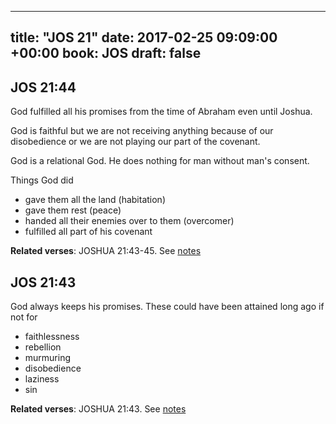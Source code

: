 
---
title: "JOS 21"
date: 2017-02-25 09:09:00 +00:00
book: JOS
draft: false
---

## JOS 21:44

God fulfilled all his promises from the time of Abraham even until Joshua. 

God is faithful but we are not receiving anything because of our disobedience or we are not playing our part of the covenant.

God is a relational God. He does nothing for man without man's consent.

Things God did
- gave them all the land (habitation)
- gave them rest (peace)
- handed all their enemies over to them (overcomer)
- fulfilled all part of his covenant

**Related verses**: JOSHUA 21:43-45. See [notes](https://my.bible.com/notes/2578303603253699375)


## JOS 21:43

God always keeps his promises. These could have been attained long ago if not for

- faithlessness
- rebellion
- murmuring 
- disobedience 
- laziness
- sin

**Related verses**: JOSHUA 21:43. See [notes](https://my.bible.com/notes/2578298548991550246)

